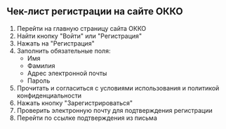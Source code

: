 ## Чек-лист регистрации на сайте ОККО  
1. Перейти на главную страницу сайта ОККО  
2. Найти кнопку "Войти" или "Регистрация"  
3. Нажать на "Регистрация"  
4. Заполнить обязательные поля:
   - Имя  
   - Фамилия  
   - Адрес электронной почты  
   - Пароль  
5. Прочитать и согласиться с условиями использования и политикой конфиденциальности  
6. Нажать кнопку "Зарегистрироваться"  
7. Проверить электронную почту для подтверждения регистрации  
8. Перейти по ссылке подтверждения из письма  